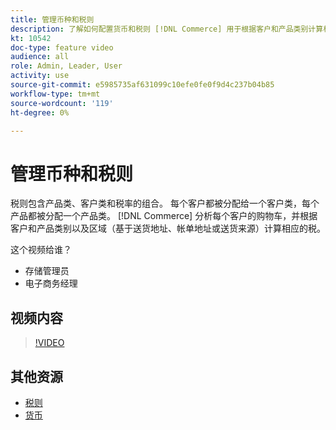 ```yaml
---
title: 管理币种和税则
description: 了解如何配置货币和税则 [!DNL Commerce] 用于根据客户和产品类别计算相应的税。
kt: 10542
doc-type: feature video
audience: all
role: Admin, Leader, User
activity: use
source-git-commit: e5985735af631099c10efe0fe0f9d4c237b04b85
workflow-type: tm+mt
source-wordcount: '119'
ht-degree: 0%

---
```


# 管理币种和税则

税则包含产品类、客户类和税率的组合。 每个客户都被分配给一个客户类，每个产品都被分配一个产品类。 [!DNL Commerce] 分析每个客户的购物车，并根据客户和产品类别以及区域（基于送货地址、帐单地址或送货来源）计算相应的税。

这个视频给谁？

- 存储管理员
- 电子商务经理

## 视频内容

>[!VIDEO](https://video.tv.adobe.com/v/343657?quality=12&learn=on)

## 其他资源

- [税则](https://docs.magento.com/user-guide/tax/tax-rules.html)
- [货币](https://docs.magento.com/user-guide/stores/currency.html)

